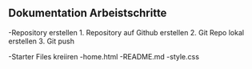 ## Dokumentation Arbeistschritte


-Repository erstellen
    1. Repository auf Github erstellen
    2. Git Repo lokal erstellen
    3. Git push

-Starter Files kreiiren
    -home.html
    -README.md
    -style.css

    